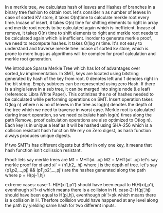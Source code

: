 In a merkle tree, we calculates hash of leaves and Hashes of branches in a binary tree fashion to obtain root.
let's consider n as number of leaves
In case of sorted KV store, it takes O(n)time to calculate merkle root every time.
Incase of insert, it takes O(n) time for shifting elements to right in array and merkle root needs to be calculated again which is inefficient.
Incase of remove, it takes O(n) time to shift elements to right and merkle root needs to be calculated again which is inefficient.
Inorder to generate merkle proof, we need to recompute hashes. it takes O(log n) time.
It's not easy to understand and traverse merkle tree incase of sorted kv store, 
which is prone to more bugs as algorithms will be complex for proof calculation and merkle root generation.

We introduce Sparse Merkle Tree which has lot of advantages over sorted_kv implementation.
In SMT, keys are located using bitstring generated by hash of the key from root.
0 denotes left and 1 denotes right in the bit string.
Empty subtrees can be represented using zero Hash.
If there is a single leave in a sub tree, it can be merged into single node (i.e leaf) (reference: Libra White Paper).
This optimizes the no of hashes needed to be calculated while performing operations on SMT.
Insert operation takes O(log n) where n is no of leaves in the tree as log(n)
denotes the depth of the tree which we need to traverse in worst case.
Merkle root is calculated during insert operation, so we need calculate hash log(n) times along the path
Remove, proof calculation operations are also optimized to O(log n).
Each key is in unique a leaf as it will be hashed using SHA-256 which is a collision resistant hash function
We rely on Zero digest, as hash function always produces unique digests.

If two SMT's has different digests but differ in only one key, it means that hash function isn't collission resistant.

Proof:
lets say merkle trees are M1 = MHT(xi...xj) M2 = MHT(xi'...xj)
let's say merkle proof for xi and xi' = (h1,h2,..hj) where j is the depth of tree.
let's say (p1,p2,...,pj) && (p1',p2',...,pj') are the hashes generated along the path where p = H(pj-1,hj)

extreme cases:
case-1: H(H(xi'),p1') should have been equal to H(H(xi),p1), eventhough xi'!=xi which means there is a collision in H.
case-2: H(pj',hj) should have been equal to H(pj,hj), eventhough pk'!=pk which means there is a collision in H.
Therfore collision would have happened at any level along the path by yielding same hash for two different inputs.
